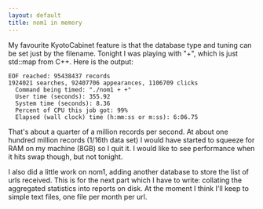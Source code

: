```yaml
---
layout: default
title: nom1 in memory
---
```


My favourite KyotoCabinet feature is that the database type and tuning can be set just by the filename. Tonight I was playing with "+", which is just std::map from C++. Here is the output:

    EOF reached: 95438437 records
    1924021 searches, 92407706 appearances, 1106709 clicks
      Command being timed: "./nom1 + +"
      User time (seconds): 355.92
      System time (seconds): 8.36
      Percent of CPU this job got: 99%
      Elapsed (wall clock) time (h:mm:ss or m:ss): 6:06.75

That's about a quarter of a million records per second. At about one hundred million records (1/16th data set) I would have started to squeeze for RAM on my machine (8GB) so I quit it. I would like to see performance when it hits swap though, but not tonight.

I also did a little work on nom1, adding another database to store the list of urls received. This is for the next part which I have to write: collating the aggregated statistics into reports on disk. At the moment I think I'll keep to simple text files, one file per month per url.
